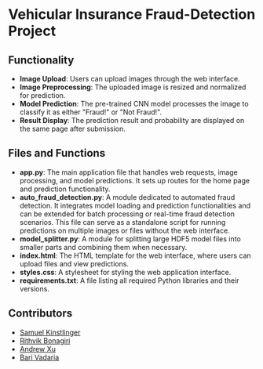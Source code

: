 # Vehicular Insurance Fraud-Detection Project

## Functionality

- **Image Upload**: Users can upload images through the web interface.
- **Image Preprocessing**: The uploaded image is resized and normalized for prediction.
- **Model Prediction**: The pre-trained CNN model processes the image to classify it as either "Fraud!" or "Not Fraud!".
- **Result Display**: The prediction result and probability are displayed on the same page after submission.

## Files and Functions

- **app.py**: The main application file that handles web requests, image processing, and model predictions. It sets up routes for the home page and prediction functionality.
- **auto_fraud_detection.py**: A module dedicated to automated fraud detection. It integrates model loading and prediction functionalities and can be extended for batch processing or real-time fraud detection scenarios. This file can serve as a standalone script for running predictions on multiple images or files without the web interface.
- **model_splitter.py**: A module for splitting large HDF5 model files into smaller parts and combining them when necessary.
- **index.html**: The HTML template for the web interface, where users can upload files and view predictions.
- **styles.css**: A stylesheet for styling the web application interface.
- **requirements.txt**: A file listing all required Python libraries and their versions.

## Contributors
 - [Samuel Kinstlinger](https://github.com/sam-kinstlinger)
 - [Rithvik Bonagiri](https://github.com/RithvikBona)
 - [Andrew Xu](https://github.com/AndrewXu55)
 - [Bari Vadaria](https://github.com/barivadaria)
